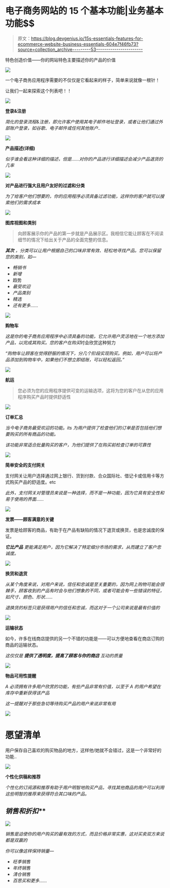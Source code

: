 # 电子商务网站的 15 个基本功能|业务基本功能$$

> 原文：<https://blog.devgenius.io/15s-essentials-features-for-ecommerce-website-business-essentials-604e7f46fb73?source=collection_archive---------53----------------------->

特色创造价值——你的网站特色主要描述你的产品的价值

![](img/811d0efadb9dfb76d246a7f482aa2bb7.png)

一个电子商务应用程序需要的不仅仅是它看起来的样子，简单来说就像一根针！

让我们一起来探索这个列表吧！！

![](img/8756481865435a5a2ea55c9697a2fd02.png)

**登录&注册**

*简化的登录流程&注册，即允许客户使用其电子邮件地址登录，或者让他们通过外部账户登录，如谷歌、电子邮件或任何其他账户..*

![](img/a44aa1497ddfce2dccfd1feae6646ff1.png)

**产品描述(详细)**

*似乎谁会看这种详细的描述，但是……对你的产品进行详细描述会减少产品退货的几率*

![](img/d8e8873fbd3d2e83523c2a9b7ff7aa6f.png)

**对产品进行强大且用户友好的过滤和分类**

*为了给客户他们想要的，你的应用程序必须具备过滤功能，这样你的客户就可以搜索他们的需求成本*

![](img/1b5987c4e9829036ffe8080916f46130.png)

**图库视图和类别**

> 向顾客展示你的产品的第一步就是产品展示区。我相信它能让顾客在不阅读细节的情况下给出关于产品的全面完整的信息。

***其次*** *，分类可以让用户根据自己的口味非常有效、轻松地寻找产品。您可以保留您的类别，如—*

*   *畅销书*
*   *新增*
*   趋势
*   *最受欢迎*
*   *产品类别*
*   *精选*
*   *还有更多……*

![](img/b3b9f82769b383abad62d76fe173788c.png)

**购物车**

*这是你的电子商务应用程序中必须具备的功能，它允许用户灵活地在一个地方添加产品，以完成其购买。您的客户在购买*时会欣赏这种努力

*“购物车让顾客在觉得舒服的情况下，分几个阶段实现购买。例如，用户可以将产品添加到购物车中，如果他们不想立即结账，可以轻松返回。”*

![](img/647cf914a78b6f6258f36a3b15119dd6.png)

**航运**

> 您必须为您的应用程序提供可变的运输选项，这将为您的客户在从您的应用程序购买产品时提供舒适性

![](img/b172bf749d30b648733f218dcd3080b6.png)

**订单汇总**

*当今电子商务最受欢迎的功能。its 为用户提供了检查他们的订单是否包括他们想要购买的所有商品的功能。*

*该功能非常适合批量购买的客户，为他们提供了在购买前检查订单的可靠性*

![](img/1d40a7b64a2a6afe437f15efc8fad04e.png)

**简单安全的支付网关**

支付网关让用户选择通过网上银行、货到付款、合众国际社、借记卡或信用卡等方式购买产品的舒适度。etc

*此外，支付网关对管理员来说是一种选择，而不是一种功能，因为它具有安全性和易于使用的界面……*

![](img/4b0afa12fe6d913a0abe083a21d085ce.png)

**发票——顾客满意的关键**

发票是给顾客的商品，有助于在产品有缺陷的情况下退货或换货，也是忠诚度的保证。

***它比产品*** *更能满足用户，因为它解决了特定细分市场的需求，从而建立了客户忠诚度。*

![](img/fa479d5f7d18544547c6af65f0ebf6fa.png)

**换货和退货**

*从某个角度来说，对用户来说，信任和忠诚是至关重要的，因为网上购物可能会很棘手，顾客收到的产品有时会与他们想象的不同，或者可能会有一些错误的特征，如尺寸、颜色、形状……*

*退换货的标签只是获得用户的信任和忠诚，而这对于一个公司来说是最有价值的*

![](img/dc7ce402c2e87ac4e85a4dba34b6365c.png)

**运输状态**

如今，许多在线商店提供的另一个不错的功能是——可以方便地查看在商店订购的商品的运输状态。

*这仅仅是* ***提供了透明度，提高了顾客与你的商店*** *互动的质量*

![](img/ec915dd5edd94b9330072040ea99455c.png)

**物品可用性提醒**

*A 必须拥有许多用户欣赏的功能，有些产品非常有价值，以至于 A 的用户希望在库存中重新获得该产品*

*这一提醒对于那些急切等待购买产品的用户来说非常有用*

![](img/1bd7427df150a1d8c9991ec74f33c5b7.png)

# **愿望清单**

用户保存自己喜欢的购买物品的地方，这样他/她就不会错过，这是一个非常好的功能..

![](img/b771b27df68baea9741052cf650b5326.png)

**个性化供稿和推荐**

*个性化的订阅源和推荐有助于用户明智地购买产品，寻找其他商品的用户可以利用这些明智的推荐来获得符合其口味的产品。*

## **销售和折扣*$*$**

![](img/855d84a2cb32d5a545a8592d2b9a642e.png)

*销售是迫使你的用户购买的最有效的方式，而且价格非常实惠，这对买卖双方来说都是双赢的*

*你可以像这样保持销量—*

*   *旺季销售*
*   *年终销售*
*   *清仓销售*
*   *百思买和更多……*